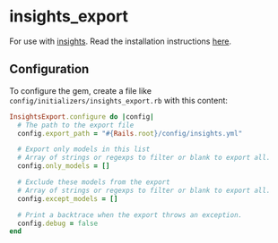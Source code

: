 # insights_export

For use with [insights](https://github.com/mariusandra/insights). Read the installation instructions [here](https://github.com/mariusandra/insights).

## Configuration

To configure the gem, create a file like `config/initializers/insights_export.rb` with this content:

```rb
InsightsExport.configure do |config|
  # The path to the export file
  config.export_path = "#{Rails.root}/config/insights.yml"

  # Export only models in this list
  # Array of strings or regexps to filter or blank to export all.
  config.only_models = []

  # Exclude these models from the export
  # Array of strings or regexps to filter or blank to export all.
  config.except_models = []

  # Print a backtrace when the export throws an exception.
  config.debug = false
end
```
